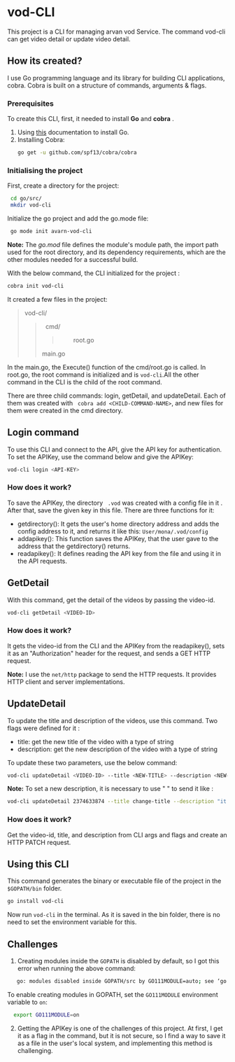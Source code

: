 # vod-CLI

This project is a CLI for managing arvan vod Service.
The command vod-cli can get video detail or update video detail.

## How its created?

I use Go programming language and its library for building CLI applications, cobra.
Cobra is built on a structure of commands, arguments & flags.

### Prerequisites
To create this CLI, first,  it needed to install **Go** and **cobra** .
1. Using [this](https://go.dev/dl/) documentation to install Go.
2. Installing Cobra:
   ```bash
   go get -u github.com/spf13/cobra/cobra
   ```

### Initialising the project
 First, create a directory for the project:
  ```bash
   cd go/src/
   mkdir vod-cli
   ```
  Initialize the go project and add the go.mode file:
  ```bash
   go mode init avarn-vod-cli
   ```
**Note:** The *go.mod* file defines the module's module path, the import path used for the root directory, and its dependency requirements, which are the other modules needed for a successful build.

With the below command, the CLI initialized for the project :

```bash
cobra init vod-cli
```

It created a few files in the project:

> vod-cli/
>>&nbsp; cmd/
>>>&nbsp;&nbsp;&nbsp;&nbsp;&nbsp;&nbsp;&nbsp;&nbsp;root.go
>>
>>main.go

In the main.go, the Execute() function of the cmd/root.go is called. In root.go, the root command is initialized and is  ```vod-cli```.All the other command in the CLI is the child of the root command.

There are three child commands: login, getDetail, and updateDetail.
Each of them was created with ``` cobra add <CHILD-COMMAND-NAME>```, and new files for them were created in the cmd directory.

## Login command

To use this CLI and connect to the API,  give the API key for authentication.
To set the APIKey,  use the command below and give the APIKey:
```bash
vod-cli login <API-KEY>
```

### How does it work?
To save the APIKey, the directory ``` .vod```  was created with a config file in it  . After that, save the given key in this file.
There are three functions for it:

- getdirectory(): It gets the user's home directory address and adds the config address to it, and returns it like this:
```User/mona/.vod/config```
- addapikey(): This function saves the APIKey, that the user gave to the address that the getdirectory() returns.
- readapikey(): It defines reading the API key from the file and using it in the API requests.

## GetDetail
With this command, get the detail of the videos by passing the video-id.
```bash
vod-cli getDetail <VIDEO-ID>
```
### How does it work?
 It gets the video-id from the CLI and the APIKey from the readapikey(), sets it as an "Authorization" header for the request, and sends a GET HTTP request.

**Note:** I use the ```net/http``` package to send the HTTP requests. It provides HTTP client and server implementations.


## UpdateDetail

To update the title and description of the videos, use this command.
Two flags were defined for it  :

- title: get the new title of the video with a type of string
- description: get the new description of the video with a type of string

To update these two parameters,  use the below command:

```bash
vod-cli updateDetail <VIDEO-ID> --title <NEW-TITLE> --description <NEW-DESCRIPTION>
```
**Note:** To set a new description, it is necessary to use " " to send it like :
```bash
vod-cli updateDetail 2374633874 --title change-title --description "it is to change a title"
```
 ### How does it work?
Get the video-id, title, and description from CLI args and flags and create an HTTP PATCH request.

## Using this CLI
This command generates the binary or executable file of the project in the ```$GOPATH/bin``` folder.
```bash
go install vod-cli
```
Now run `vod-cli`  in the terminal. As it is saved in the bin folder, there is no need to set the environment variable for this.

## Challenges

1. Creating modules inside the  `GOPATH` is disabled by default, so I got this error when running the above command:
```bash
   go: modules disabled inside GOPATH/src by GO111MODULE=auto; see ‘go help modules’
   ```
 To enable creating modules in GOPATH, set the `GO111MODULE` environment variable to `on`:
 ```bash
   export GO111MODULE=on
   ```

 2. Getting the APIKey is one of the challenges of this project. At first, I get it as a flag in the command, but it is not secure, so I find a way to save it as a file in the user's local system, and implementing this method is challenging.